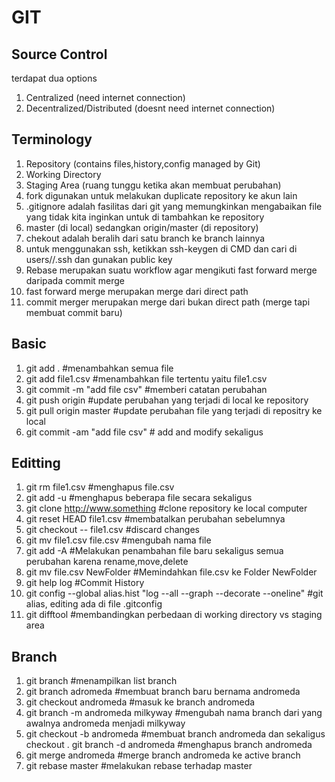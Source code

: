 # GIT

## Source Control
terdapat dua options
1. Centralized (need internet connection)
2. Decentralized/Distributed (doesnt need internet connection)

## Terminology
1. Repository (contains files,history,config managed by Git)
2. Working Directory 
3. Staging Area (ruang tunggu ketika akan membuat perubahan)
4. fork digunakan untuk melakukan duplicate repository ke akun lain
5. .gitignore adalah fasilitas dari git yang memungkinkan mengabaikan file yang tidak kita inginkan untuk di tambahkan ke repository
6. master (di local) sedangkan origin/master (di repository)
7. chekout adalah beralih dari satu branch ke branch lainnya
8. untuk menggunakan ssh, ketikkan ssh-keygen di CMD dan cari di users/<username>/.ssh dan gunakan public key
9. Rebase merupakan suatu workflow agar mengikuti fast forward merge daripada commit merge
10. fast forward merge merupakan merge dari direct path
11. commit merger merupakan merge dari bukan direct path (merge tapi membuat commit baru)

## Basic
1. git add . #menambahkan semua file
2. git add file1.csv #menambahkan file tertentu yaitu file1.csv
3. git commit -m "add file csv" #memberi catatan perubahan
4. git push origin #update perubahan yang terjadi di local ke repository
5. git pull origin master #update perubahan file yang terjadi di repositry ke local
6. git commit -am "add file csv" # add and modify sekaligus


## Editting
1. git rm file1.csv #menghapus file.csv
2. git add -u #menghapus beberapa file secara sekaligus
3. git clone http://www.something #clone repository ke local computer
4. git reset HEAD file1.csv #membatalkan perubahan sebelumnya
5. git checkout -- file1.csv #discard changes
6. git mv file1.csv file.csv #mengubah nama file
7. git add -A #Melakukan penambahan file baru sekaligus semua perubahan karena rename,move,delete
8. git mv file.csv NewFolder #Memindahkan file.csv ke Folder NewFolder
9. git help log #Commit History
10. git config --global alias.hist "log --all --graph --decorate --oneline" #git alias, editing ada di file .gitconfig
11. git difftool #membandingkan perbedaan di working directory vs staging area


## Branch
1. git branch #menampilkan list branch
2. git branch adromeda #membuat branch baru bernama andromeda
3. git checkout andromeda #masuk ke branch andromeda
4. git branch -m andromeda milkyway #mengubah nama branch dari yang awalnya andromeda menjadi milkyway
5. git checkout -b andromeda #membuat branch andromeda dan sekaligus checkout
. git branch -d andromeda #menghapus branch andromeda
7. git merge andromeda #merge branch andromeda ke active branch
8. git rebase master #melakukan rebase terhadap master


